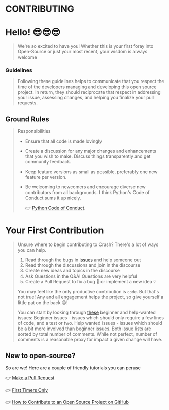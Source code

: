 # CONTRIBUTING

# Hello! 😎😎😎

> We're so excited to have you! Whether this is your first foray into Open-Source or just your most recent, your wisdom is always welcome

### Guidelines

>Following these guidelines helps to communicate that you respect the time of the developers managing and developing this open source project. In return, they should reciprocate that respect in addressing your issue, assessing changes, and helping you finalize your pull requests.

## Ground Rules

> Responsibilities
> * Ensure that all code is made lovingly
> * Create a discussion for any major changes and enhancements that you wish to make. Discuss things transparently and get community feedback.
> * Keep feature versions as small as possible, preferably one new feature per version.
> * Be welcoming to newcomers and encourage diverse new contributors from all backgrounds. I think Python's Code of Conduct sums it up nicely.
>
>   👉 [Python Code of Conduct](https://www.python.org/psf/codeofconduct/).



# Your First Contribution

> Unsure where to begin contributing to Crash? There's a lot of ways you can help.
>
> 1. Read through the bugs in [issues](https://github.com/clicketyclackety/Crash/issues?q=is%3Aissue+is%3Aopen+sort%3Aupdated-desc) and help someone out
> 2. Read through the discussions and join in the discourse
> 3. Create new ideas and topics in the discourse
> 4. Ask Questions in the Q&A! Questions are very helpful
> 5. Create a Pull Request to fix a bug 🐛 or implement a new idea 💡
>
> You may feel like the only productive contribution is `code`. But that's not true! Any and all engagement helps the project, so give yourself a little pat on the back 😊!
>
> You can start by looking through [these](https://github.com/clicketyclackety/Crash/labels/Beginner%20issues) beginner and help-wanted issues:
> Beginner issues - issues which should only require a few lines of code, and a test or two.
> Help wanted issues - issues which should be a bit more involved than beginner issues.
> Both issue lists are sorted by total number of comments. While not perfect, number of comments is a reasonable proxy for impact a given change will have.

## New to open-source?

So are we! Here are a couple of friendly tutorials you can peruse

👉 [Make a Pull Request](http://makeapullrequest.com)

👉  [First Timers Only](http://www.firsttimersonly.com/)

👉  [How to Contribute to an Open Source Project on GitHub](https://egghead.io/series/how-to-contribute-to-an-open-source-project-on-github)